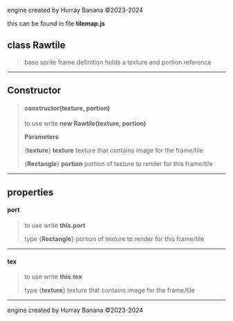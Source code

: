 engine created by Hurray Banana &copy;2023-2024

this can be found in file **tilemap.js**
## class Rawtile
>  base sprite frame definition holds a texture and portion reference
> 
> 

---

## Constructor
> #### constructor(texture, portion)
> to use write **new Rawtile(texture, portion)**
> 
> 
> **Parameters**
> 
> {**texture**} **texture** texture that contains image for the frame/tile
> 
> {**Rectangle**} **portion** portion of texture to render for this frame/tile
> 
> 

---

## properties
#### port
> to use write **this.port**
> 
> 
> type {**Rectangle**} portion of texture to render for this frame/tile
> 
> 

---

#### tex
> to use write **this.tex**
> 
> 
> type {**texture**} texture that contains image for the frame/tile
> 
> 

---

engine created by Hurray Banana &copy;2023-2024
